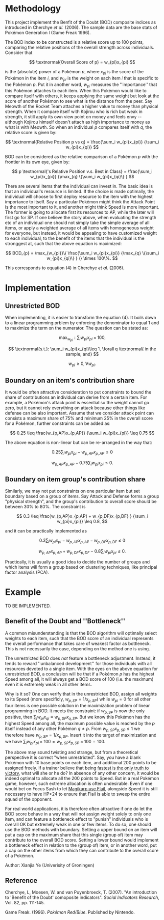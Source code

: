 # Methodology
This project implement the Benfit of the Doubt (BOD) composite indices as introduced in Cherchye _et al._ (2006). The sample data are the base stats of Pokémon Generation I (Game Freak 1996). 

The BOD index to be constructed is a relative score up to 100 points, comparing the relative positions of the overall strength across individuals. Consider that 

$$
  \textnormal{Overall Score of p} = w_{pi}x_{pi}
$$

is the (absolute) power of a Pokémon _p_, where $x_{pi}$ is the score of the Pokémon in the item _i_, and $w_{pi}$ is the weight on each item _i_ that is specific to the Pokémon _p_. Put it in another word, $w_{pi}$ measures the ''importance'' that this Pokémon attaches to each item. When this Pokémon would like to compare itself with others, it keeps applying the same weight but look at the score of another Pokémon to see what is the distance from the peer. Say Meowth of the Rocket Team attaches a higher value to money than physical strength. When it compare itself with Kojirou who is rich but weak in strength, it still apply its own view point on money and feels envy -- although Kojirou himself doesn't attach as high importance to money as what is with Meowth. So when an individual _p_ compares itself with _q_, the relative score is given by: 

$$
  \textnormal{Relative Position p vs q} = 
  \frac{\sum_i w_{pi}x_{pi}}
  {\sum_i w_{pi}x_{qi}}
$$

BOD can be considered as the relative comparison of a Pokémon _p_ with the frontier in its own eye, given by:

$$
  p \textnormal{'s Relative Position v.s. Best in Class} = 
  \frac{\sum_i w_{pi}x_{pi}}
  {\max_{q} \{\sum_i w_{pi}x_{qi}\} } 
$$

There are several items that the individual can invest in. The basic idea is that an individual's resource is limited. If the choice is made optimally, the individual will choose to first deploy resource to the item with the highest importance to itself. Say a particular Pokémon might think the Attack Point is the most important to it, and another might think Speed is more important. The former is going to allocate first its resources to AP, while the later will first go for SP. If one believe the story above, when evaluating the strength etc of an individual one should not simply take the simple average of all items, or apply a weighted average of all items with homogeneous weight for everyone, but instead, it would be appealing to have customized weight to each individual, to the benefit of the items that the individual is the stronggest at, such that the above equation is maximized:

$$
  BOD_{p} = \max_{w_{pi}}\{
  \frac{\sum_i w_{pi}x_{pi}}
  {\max_{q} \{\sum_i w_{pi}x_{qi}\} }
  \} \times 100\%.
$$

This corresponds to equation (4) in Cherchye _et al._ (2006).

# Implementation
## Unrestricted BOD
When implementing, it is easier to transform the equation (4). It boils down to a linear programming prblem by enforcing the denominator to equal 1 and to maximize the term on the numerator. The question can be stated as:

$$
\max_{w_{pi}}: \sum_i w_{pi}x_{pi} \times 100,
$$

$$
\textnormal{s.t.}: \sum_i w_{pi}x_{qi}\leq 1, \forall q \textnormal{ in the sample, and}
$$

$$
w_{pi} \geq 0, \forall w_{pi}.
$$

## Boundary on an item's contribution share
It would be often attractive consideration to put constraints to bound the share of contributions an individual can derive from a certain item. For example, a Pokémon's attack point is essential so the weight cannot go zero, but it cannot rely everything on attack because other things like defense can be also important. Assume that we consider attack point can consists a maximum share of 75% and minimum 25% in the overall score for a Pokémon, further constraints can be added as:

$$
0.25 \leq
\frac{w_{p,AP}x_{p,AP}}
{\sum_i w_{pi}x_{pi}}
\leq 0.75
$$

The above equation is non-linear but can be re-arranged in the way that:

$$
0.25 \sum_i w_{pi}x_{pi} - w_{p,AP}x_{p,AP} \leq 0
$$

$$
w_{p,AP}x_{p,AP} - 0.75 \sum_i w_{pi}x_{pi} \leq 0.
$$


## Boundary on item group's contribution share
Similarly, we may not put constraints on one particular item but set boundary based on a group of items. Say Attack and Defense forms a group "physical strength", and the group's contribution to overall score should be between 30% to 80%. The constraint is 

$$
0.3 \leq
\frac{w_{p,AP}x_{p,AP} + w_{p,DF}x_{p,DF}  }
{\sum_i w_{pi}x_{pi}}
\leq 0.8,
$$

and it can be practically implemented as

$$
0.3 \sum_i w_{pi}x_{pi} - w_{p,AP}x_{p,AP} - w_{p,DF}x_{p,DF} \leq 0
$$

$$
w_{p,AP}x_{p,AP} + w_{p,DF}x_{p,DF} - 0.8 \sum_i w_{pi}x_{pi} \leq 0.
$$

Practically, it is usually a good idea to decide the number of groups and which items will form a group based on clustering techniques, like principal factor analysis (PCA). 


# Example
TO BE IMPLEMENTED.

## Benefit of the Doubt and ''Bottleneck''
A common misunderstanding is that the BOD algorithm will optimally select weights to each item, such that the BOD score of an individual represents the overall performance that takes care of weakest factor as bottleneck. This is not necessarily the case, depending on the method one is using. 

The unrestricted BOD does _not_ feature a bottleneck adjustment. Instead, it tends to reward ''unbalanced development'' for those individuals with all resources devoted to a single item. With the eyes on the above equation for unrestricted BOD, a conclusion will be that if a Pokémon _p_ has the highest Speed among all, it will always get a BOD score of 100 (i.e. the maximum) even it is extremely weak in all other items.

Why is it so? One can verify that in the unrestricted BOD, assign all weights to its Speed (more specificly, $w_{p,SP}=1/x_{p,SP}$) while $w_{pi}=0$ for all other four items is one possible solution in the maximization problem of linear programming in BOD. It meets the constraint: if $w_{p,SP}$ is now the only positive, then $\sum_i w_{pi}x_{qi} \equiv w_{p,SP}x_{q,SP}$. But we know this Pokémon has the highest Speed among all, the maximum possible value is reached by the _p_ itself instead of any other Pokémon $q\neq p$. From $w_{p,SP}x_{p,SP}\leq 1$ we therefore have $w_{p,SP}=1/x_{p,SP}$. Insert it into the target of maximization and we have $\sum_i w_{pi}x_{pi} \times 100 = w_{p,SP}x_{p,SP} \times 100 = 100$. 

The above may sound twisting and strange, but from a theoretical perspective it is correct "when unrestricted". Say, you have a blank Pokémon with 10 base points on each item, and additional 200 points to be assigned freely. If a trainer believe that being [fastest is the only truth to victory](https://www.youtube.com/watch?v=yVQWJeLUxSk), what will she or he do? In absence of any other concern, it would be indeed optimal to allocate all the 200 points to Speed. But in a real Pokémon game, however, such extreme allocation is often undesirable. Even if one would bet on Focus Sash to let [Magikarp use Flail](https://www.youtube.com/watch?v=y-PArgnvqQ4), alongside Speed it is still necessary to have HP>24 to ensure that Flail is able to sweep the entire squad of the opponent. 

For real world applications, it is therefore often attractive if one do let the BOD score behave in a way that will not assign weight solely to only one item, and can feature a bottleneck effect to "punish" individuals who is overall OK but extremely weak in one or few items. To do so, one should use the BOD methods with  boundary. Setting a upper bound on an item will put a cap on the maximum share that this single (group of) item may contribute to the overall BOD score. Setting a lower bound would implement a bottleneck effect in relation to the (group of) item, or in another word, put a cap on the other items from which they can contribute to the overall score of a Pokémon.

Author: Xianjia Ye (Univerisity of Groningen)

## Reference
Cherchye, L, Moesen, W. and van Puyenbroeck, T. (2007). "An introduction to 'Benefit of the Doubt' comoposite indicators". _Social Indicators Research_, Vol. 82, pp. 111-145.

Game Freak. (1996). _Pokémon Red/Blue_. Published by Nintendo. 
